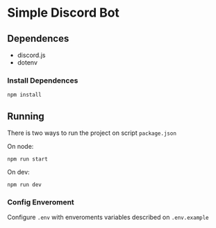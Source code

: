 # Simple Discord Bot

## Dependences

- discord.js
- dotenv

### Install Dependences

```shell
npm install
```

## Running
 There is two ways to run the project on script ``package.json``

On node:
```shell
npm run start
```

On dev:
```shell
npm run dev
```

### Config Enveroment
Configure ``.env`` with enveroments variables described on ``.env.example``
